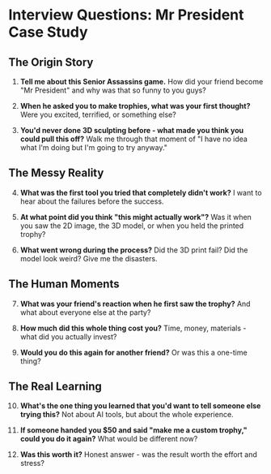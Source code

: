 # Interview Questions: Mr President Case Study

## The Origin Story
1. **Tell me about this Senior Assassins game.** How did your friend become "Mr President" and why was that so funny to you guys?

2. **When he asked you to make trophies, what was your first thought?** Were you excited, terrified, or something else?

3. **You'd never done 3D sculpting before - what made you think you could pull this off?** Walk me through that moment of "I have no idea what I'm doing but I'm going to try anyway."

## The Messy Reality
4. **What was the first tool you tried that completely didn't work?** I want to hear about the failures before the success.

5. **At what point did you think "this might actually work"?** Was it when you saw the 2D image, the 3D model, or when you held the printed trophy?

6. **What went wrong during the process?** Did the 3D print fail? Did the model look weird? Give me the disasters.

## The Human Moments
7. **What was your friend's reaction when he first saw the trophy?** And what about everyone else at the party?

8. **How much did this whole thing cost you?** Time, money, materials - what did you actually invest?

9. **Would you do this again for another friend?** Or was this a one-time thing?

## The Real Learning
10. **What's the one thing you learned that you'd want to tell someone else trying this?** Not about AI tools, but about the whole experience.

11. **If someone handed you $50 and said "make me a custom trophy," could you do it again?** What would be different now?

12. **Was this worth it?** Honest answer - was the result worth the effort and stress?